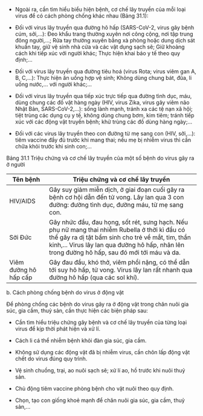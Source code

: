 - Ngoài ra, cần tìm hiểu biểu hiện bệnh, cơ chế lây truyền của mỗi loại virus để có cách phòng chống khác nhau (Bảng 31.1):

+ Đối với virus lây truyền qua đường hô hấp (SARS-CoV-2, virus gây bệnh cúm, sởi,...): Đeo khẩu trang thường xuyên nơi công cộng, nơi tập trung đông người,...; Rửa tay thường xuyên bằng xà phòng hoặc dung dịch sát khuẩn tay, giữ vệ sinh nhà cửa và các vật dụng sạch sẽ; Giữ khoảng cách khi tiếp xúc với người khác; Thực hiện khai báo y tế theo quy định;...

+ Đối với virus lây truyền qua đường tiêu hoá (virus Rota; virus viêm gan A, B, C,...): Thực hiện ăn uống hợp vệ sinh; Không dùng chung bát, đũa, li uống nước,... với người khác;...

+ Đối với virus lây truyền qua tiếp xúc trực tiếp qua đường tình dục, máu, dùng chung các đồ vật hàng ngày (HIV, virus Zika, virus gây viêm não Nhật Bản, SARS-CoV-2,...): sống lành mạnh, tránh xa các tệ nạn xã hội; tiệt trùng các dụng cụ y tế, không dùng chung bơm, kim tiêm; tránh tiếp xúc với các động vật truyền bệnh; khử trùng các đồ dùng hàng ngày;...

+ Đối với các virus lây truyền theo con đường từ mẹ sang con (HIV, sởi,...): tiêm vaccine đầy đủ trước khi mang thai; nếu mẹ bị nhiễm virus thì cần chữa khỏi trước khi sinh con;...

Bảng 31.1 Triệu chứng và cơ chế lây truyền của một số bệnh do virus gây ra ở người

| Tên bệnh | Triệu chứng và cơ chế lây truyền |
|----------|----------------------------------|
| HIV/AIDS | Gây suy giảm miễn dịch, ở giai đoạn cuối gây ra bệnh cơ hội dẫn đến tử vong. Lây lan qua 3 con đường: đường tình dục, đường máu, từ mẹ sang con. |
| Sởi Đức | Gây nhức đầu, đau họng, sốt rét, sưng hạch. Nếu phụ nữ mang thai nhiễm Rubella ở thời kì đầu có thể gây ra dị tật bẩm sinh cho trẻ về mắt, tim, thần kinh,... Virus lây lan qua đường hô hấp, nhân lên trong đường hô hấp, sau đó mới tới máu và da. |
| Viêm đường hô hấp cấp | Gây đau đầu, khó thở, viêm phổi nặng, có thể dẫn tới suy hô hấp, tử vong. Virus lây lan rất nhanh qua đường hô hấp (qua các sol khí). |

b. Cách phòng chống bệnh do virus ở động vật

Để phòng chống các bệnh do virus gây ra ở động vật trong chăn nuôi gia súc, gia cầm, thuỷ sản, cần thực hiện các biện pháp sau:

- Cần tìm hiểu triệu chứng gây bệnh và cơ chế lây truyền của từng loại virus để kịp thời phát hiện và xử lí.

- Cách li cá thể nhiễm bệnh khỏi đàn gia súc, gia cầm.

- Không sử dụng các động vật đã bị nhiễm virus, cần chôn lấp động vật chết do virus đúng quy trình.

- Vệ sinh chuồng, trại, ao nuôi sạch sẽ; xử lí ao, hồ trước khi nuôi thuỷ sản.

- Chủ động tiêm vaccine phòng bệnh cho vật nuôi theo quy định.

- Chọn, tạo con giống khoẻ mạnh để chăn nuôi gia súc, gia cầm, thuỷ sản,...